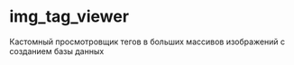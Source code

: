# img_tag_viewer
Кастомный просмотровщик тегов в больших массивов изображений с созданием базы данных 
